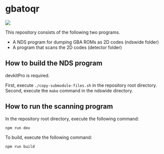 # gbatoqr

![](https://user-images.githubusercontent.com/143470/72619458-aaa8ae80-3980-11ea-83f2-c030b4c4b078.png)


This repository consists of the following two programs.

* A NDS program for dumping GBA ROMs as 2D codes (ndswide folder)
* A program that scans the 2D codes (detector folder)

## How to build the NDS program

devkitPro is required.

First, execute `./copy-submodule-files.sh` in the repository root directory.
Second, execute the `make` command in the ndswide directory.

## How to run the scanning program

In the repository root directory, execute the following command:
```
npm run dev
```

To build, execute the following command:
```
npm run build
```
